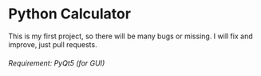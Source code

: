 # Python Calculator
This is my first project, so there will be many bugs or missing. I will fix and improve, just pull requests.
###### Requirement: PyQt5 (for GUI)
